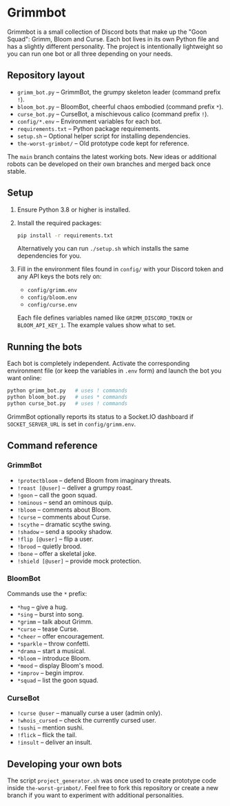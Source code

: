 # Grimmbot

Grimmbot is a small collection of Discord bots that make up the "Goon Squad":
Grimm, Bloom and Curse. Each bot lives in its own Python file and has a
slightly different personality. The project is intentionally lightweight so you
can run one bot or all three depending on your needs.

## Repository layout

- `grimm_bot.py` – GrimmBot, the grumpy skeleton leader (command prefix `!`).
- `bloom_bot.py` – BloomBot, cheerful chaos embodied (command prefix `*`).
- `curse_bot.py` – CurseBot, a mischievous calico (command prefix `!`).
- `config/*.env` – Environment variables for each bot.
- `requirements.txt` – Python package requirements.
- `setup.sh` – Optional helper script for installing dependencies.
- `the-worst-grimbot/` – Old prototype code kept for reference.

The `main` branch contains the latest working bots. New ideas or additional
robots can be developed on their own branches and merged back once stable.

## Setup

1. Ensure Python 3.8 or higher is installed.
2. Install the required packages:

   ```bash
   pip install -r requirements.txt
   ```

   Alternatively you can run `./setup.sh` which installs the same
   dependencies for you.
3. Fill in the environment files found in `config/` with your Discord token and
   any API keys the bots rely on:

   - `config/grimm.env`
   - `config/bloom.env`
   - `config/curse.env`

   Each file defines variables named like `GRIMM_DISCORD_TOKEN` or
   `BLOOM_API_KEY_1`. The example values show what to set.

## Running the bots

Each bot is completely independent. Activate the corresponding environment file
(or keep the variables in `.env` form) and launch the bot you want online:

```bash
python grimm_bot.py   # uses ! commands
python bloom_bot.py   # uses * commands
python curse_bot.py   # uses ! commands
```

GrimmBot optionally reports its status to a Socket.IO dashboard if
`SOCKET_SERVER_URL` is set in `config/grimm.env`.

## Command reference

### GrimmBot
- `!protectbloom` – defend Bloom from imaginary threats.
- `!roast [@user]` – deliver a grumpy roast.
- `!goon` – call the goon squad.
- `!ominous` – send an ominous quip.
- `!bloom` – comments about Bloom.
- `!curse` – comments about Curse.
- `!scythe` – dramatic scythe swing.
- `!shadow` – send a spooky shadow.
- `!flip [@user]` – flip a user.
- `!brood` – quietly brood.
- `!bone` – offer a skeletal joke.
- `!shield [@user]` – provide mock protection.

### BloomBot
Commands use the `*` prefix:
- `*hug` – give a hug.
- `*sing` – burst into song.
- `*grimm` – talk about Grimm.
- `*curse` – tease Curse.
- `*cheer` – offer encouragement.
- `*sparkle` – throw confetti.
- `*drama` – start a musical.
- `*bloom` – introduce Bloom.
- `*mood` – display Bloom's mood.
- `*improv` – begin improv.
- `*squad` – list the goon squad.

### CurseBot
- `!curse @user` – manually curse a user (admin only).
- `!whois_cursed` – check the currently cursed user.
- `!sushi` – mention sushi.
- `!flick` – flick the tail.
- `!insult` – deliver an insult.

## Developing your own bots

The script `project_generator.sh` was once used to create prototype code inside
`the-worst-grimbot/`. Feel free to fork this repository or create a new branch
if you want to experiment with additional personalities.

